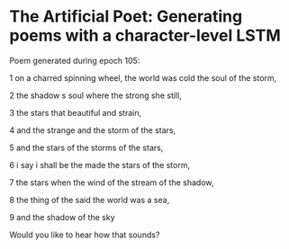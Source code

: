 # The Artificial Poet: Generating poems with a character-level LSTM

Poem generated during epoch 105:

1 on a charred spinning wheel, the world was cold the soul of the storm,

2 the shadow s soul where the strong she still, 

3 the stars that beautiful and strain, 

4 and the strange and the storm of the stars, 

5 and the stars of the storms of the stars, 

6 i say i shall be the made the stars of the storm, 

7 the stars when the wind of the stream of the shadow, 

8 the thing of the said the world was a sea, 

9 and the shadow of the sky
 
Would you like to hear how that sounds?

